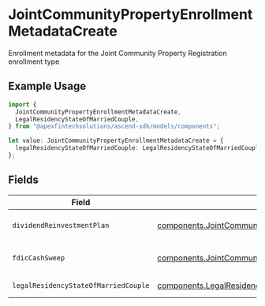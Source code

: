 # JointCommunityPropertyEnrollmentMetadataCreate

Enrollment metadata for the Joint Community Property Registration enrollment type

## Example Usage

```typescript
import {
  JointCommunityPropertyEnrollmentMetadataCreate,
  LegalResidencyStateOfMarriedCouple,
} from "@apexfintechsolutions/ascend-sdk/models/components";

let value: JointCommunityPropertyEnrollmentMetadataCreate = {
  legalResidencyStateOfMarriedCouple: LegalResidencyStateOfMarriedCouple.Tx,
};
```

## Fields

| Field                                                                                                                                                                                  | Type                                                                                                                                                                                   | Required                                                                                                                                                                               | Description                                                                                                                                                                            | Example                                                                                                                                                                                |
| -------------------------------------------------------------------------------------------------------------------------------------------------------------------------------------- | -------------------------------------------------------------------------------------------------------------------------------------------------------------------------------------- | -------------------------------------------------------------------------------------------------------------------------------------------------------------------------------------- | -------------------------------------------------------------------------------------------------------------------------------------------------------------------------------------- | -------------------------------------------------------------------------------------------------------------------------------------------------------------------------------------- |
| `dividendReinvestmentPlan`                                                                                                                                                             | [components.JointCommunityPropertyEnrollmentMetadataCreateDividendReinvestmentPlan](../../models/components/jointcommunitypropertyenrollmentmetadatacreatedividendreinvestmentplan.md) | :heavy_minus_sign:                                                                                                                                                                     | Option to auto-enroll in Dividend Reinvestment; defaults to DIVIDEND_REINVESTMENT_ENROLL                                                                                               | DIVIDEND_REINVESTMENT_ENROLL                                                                                                                                                           |
| `fdicCashSweep`                                                                                                                                                                        | [components.JointCommunityPropertyEnrollmentMetadataCreateFdicCashSweep](../../models/components/jointcommunitypropertyenrollmentmetadatacreatefdiccashsweep.md)                       | :heavy_minus_sign:                                                                                                                                                                     | Option to auto-enroll in FDIC cash sweep; defaults to FDIC_CASH_SWEEP_ENROLL                                                                                                           | FDIC_CASH_SWEEP_ENROLL                                                                                                                                                                 |
| `legalResidencyStateOfMarriedCouple`                                                                                                                                                   | [components.LegalResidencyStateOfMarriedCouple](../../models/components/legalresidencystateofmarriedcouple.md)                                                                         | :heavy_check_mark:                                                                                                                                                                     | The legal residency state of a married couple                                                                                                                                          | TX                                                                                                                                                                                     |